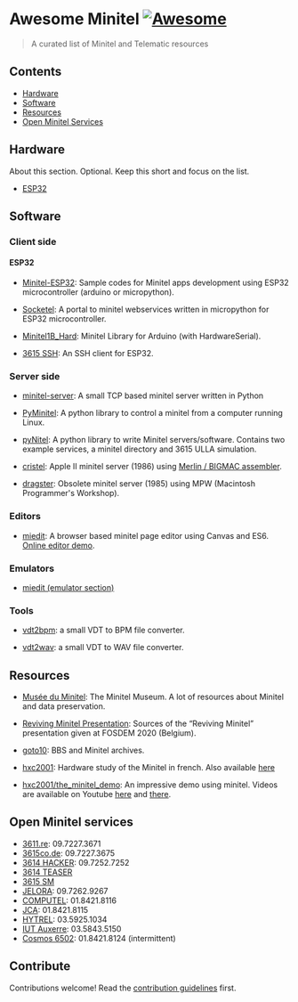 # Awesome Minitel [![Awesome](https://awesome.re/badge.svg)](https://awesome.re)

> A curated list of Minitel and Telematic resources


## Contents

- [Hardware](#hardware)
- [Software](#software)
- [Resources](#resources)
- [Open Minitel Services](#open-minitel-services)


## Hardware

About this section. Optional. Keep this short and focus on the list.

- [ESP32](https://hackaday.io/project/180473-minitel-esp32)


## Software

### Client side

#### ESP32

- [Minitel-ESP32](https://github.com/iodeo/Minitel-ESP32): Sample codes for
  Minitel apps development using ESP32 microcontroller (arduino or micropython).

- [Socketel](https://github.com/iodeo/Socketel): A portal to minitel webservices
  written in micropython for ESP32 microcontroller.

- [Minitel1B_Hard](https://github.com/eserandour/Minitel1B_Hard): Minitel
  Library for Arduino (with HardwareSerial).

- [3615 SSH](https://github.com/jbellue/3615_SSH): An SSH client for ESP32.


### Server side

- [minitel-server](https://github.com/BwanaFr/minitel-server): A small TCP based
  minitel server written in Python

- [PyMinitel](https://github.com/Zigazou/PyMinitel): A python library to control
  a minitel from a computer running Linux.

- [pyNitel](https://github.com/cquest/pynitel): A python library to write Minitel
  servers/software. Contains two example services, a minitel directory and 3615
  ULLA simulation.

- [cristel](https://github.com/cquest/cristel): Apple II minitel server (1986)
  using [Merlin / BIGMAC assembler](https://en.wikipedia.org/wiki/Merlin_(assembler)).

- [dragster](https://github.com/cquest/dragster): Obsolete minitel server (1985)
  using MPW (Macintosh Programmer's Workshop).


### Editors

- [miedit](https://github.com/Zigazou/miedit): A browser based minitel page
  editor using Canvas and ES6. [Online editor demo](https://minitel.cquest.org).


### Emulators

- [miedit (emulator section)](https://github.com/Zigazou/miedit/blob/master/EMULATOR.md)

### Tools

- [vdt2bpm](https://github.com/jfdelnero/minitel/tree/master/VDT2BMP): a small
  VDT to BPM file converter.

- [vdt2wav](https://github.com/jfdelnero/minitel/tree/master/Minitel_VDT2WAV): a
  small VDT to WAV file converter.

## Resources

- [Musée du Minitel](https://www.museeminitel.fr/): The Minitel Museum. A lot of
  resources about Minitel and data preservation.

- [Reviving Minitel Presentation](https://github.com/Zigazou/reviving-minitel):
  Sources of the “Reviving Minitel” presentation given at FOSDEM 2020 (Belgium).

- [goto10](https://www.goto10.fr/): BBS and Minitel archives.

- [hxc2001](https://github.com/jfdelnero/minitel): Hardware study of the Minitel
  in french. Also available [here](http://hxc2001.free.fr/minitel/)

- [hxc2001/the_minitel_demo](https://github.com/jfdelnero/minitel/tree/master/minitel2/the_minitel_demo):
  An impressive demo using minitel. Videos are available on Youtube
  [here](https://www.youtube.com/watch?v=a2HD6OzNoEo) and
  [there](https://www.youtube.com/watch?v=ba_51zGY1cQ).


## Open Minitel services

- [3611.re](http://3611.re/): 09.7227.3671
- [3615co.de](http://3615.co.de): 09.7227.3675
- [3614 HACKER](http://www.3614hacker.fr): 09.7252.7252
- [3614 TEASER](http://www.3614teaser.fr:8080/)
- [3615 SM](https://sm.3615.live/)
- [JELORA](https://www.jelora.fr/post/2017/08/27/Serveur-Minitel.html): 09.7262.9267
- [COMPUTEL](https://www.computel.fr/): 01.8421.8116
- [JCA](https://forum.museeminitel.fr/t/computel-et-jca-de-retour/350): 01.8421.8115
- [HYTREL](): 03.5925.1034
- [IUT Auxerre](https://serveur-minitel-2019-3615-iut-auxerre.webnode.fr/tester-le-serveur/): 03.5843.5150
- [Cosmos 6502](): 01.8421.8124 (intermittent)

## Contribute

Contributions welcome! Read the [contribution guidelines](contributing.md) first.
